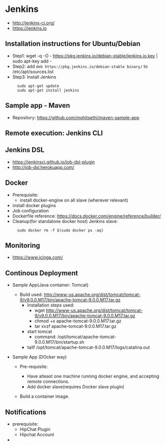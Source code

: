 # Jenkins 
  - http://jenkins-ci.org/
  - https://jenkins.io

## Installation instructions for Ubuntu/Debian
  - Step1: wget -q -O - https://pkg.jenkins.io/debian-stable/jenkins.io.key | sudo apt-key add -
  - Step2: add `deb https://pkg.jenkins.io/debian-stable binary/` to /etc/apt/sources.list
  - Step3: Install Jenkins
    ```
      sudo apt-get update
      sudo apt-get install jenkins
    ```


## Sample app - Maven
  - Repository: https://github.com/mohitsethi/maven-sample-app


## Remote execution: Jenkins CLI


## Jenkins DSL
  - https://jenkinsci.github.io/job-dsl-plugin
  - http://job-dsl.herokuapp.com/
  

## Docker
  - Prerequisite:
    - install docker-engine on all slave (wherever relevant)
  - install docker plugins
  - Job configuration
  - Dockerfile reference: https://docs.docker.com/engine/reference/builder/
  - Cleanup(for standalone docker host) Jenkins slave: 
      ```
        sudo docker rm -f $(sudo docker ps -aq)
      ```

  
## Monitoring
  - https://www.icinga.com/



## Continous Deployment 
  - Sample App(Java container: Tomcat)
    - Build used: http://www-us.apache.org/dist/tomcat/tomcat-9/v9.0.0.M17/bin/apache-tomcat-9.0.0.M17.tar.gz
      - Installation steps used:
        - wget http://www-us.apache.org/dist/tomcat/tomcat-9/v9.0.0.M17/bin/apache-tomcat-9.0.0.M17.tar.gz
        - chmod +x apache-tomcat-9.0.0.M17.tar.gz
        - tar xvzf apache-tomcat-9.0.0.M17.tar.gz
      - start tomcat
        - command: /opt/tomcat/apache-tomcat-9.0.0.M17/bin/startup.sh
      - tailf /opt/tomcat/apache-tomcat-9.0.0.M17/logs/catalina.out

  - Sample App (DOcker way)
    - Pre-requisite:
      - Have atleast one machine running docker engine, and accepting remote connections.
      - Add docker slave(requires Docker slave plugin)

    - Build a container image.


## Notifications
  - prerequisite:
    - HipChat Plugin
    - Hipchat Account
  -
